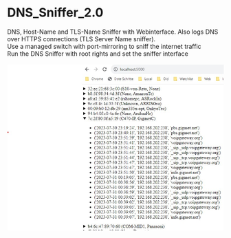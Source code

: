 # DNS_Sniffer_2.0
DNS, Host-Name and TLS-Name Sniffer with Webinterface. Also logs DNS over HTTPS connections (TLS Server Name sniffer).<br>
Use a managed switch with port-mirroring to sniff the internet traffic<br>
Run the DNS Sniffer with root rights and set the sniffer interface<br><br>
![Screenshot](Webinterface.jpg)

